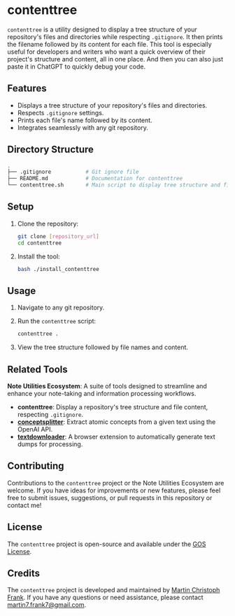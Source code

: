 # contenttree

`contenttree` is a utility designed to display a tree structure of your repository's files and directories while respecting `.gitignore`. It then prints the filename followed by its content for each file. This tool is especially useful for developers and writers who want a quick overview of their project's structure and content, all in one place. And then you can also just paste it in ChatGPT to quickly debug your code.

## Features

- Displays a tree structure of your repository's files and directories.
- Respects `.gitignore` settings.
- Prints each file's name followed by its content.
- Integrates seamlessly with any git repository.

## Directory Structure

```bash
.
├── .gitignore           # Git ignore file
├── README.md            # Documentation for contenttree
└── contenttree.sh       # Main script to display tree structure and file content
```

## Setup

1. Clone the repository:

    ```bash
    git clone [repository_url]
    cd contenttree
    ```

2. Install the tool:

    ```bash
    bash ./install_contenttree
    ```

## Usage

1. Navigate to any git repository.

2. Run the `contenttree` script:

   ```bash
   contenttree .
   ```

3. View the tree structure followed by file names and content.

## Related Tools

**Note Utilities Ecosystem**: A suite of tools designed to streamline and enhance your note-taking and information processing workflows.

- **contenttree**: Display a repository's tree structure and file content, respecting `.gitignore`.
- **[conceptsplitter](https://github.com/m-c-frank/conceptsplitter)**: Extract atomic concepts from a given text using the OpenAI API.
- **[textdownloader](https://github.com/m-c-frank/textdownloader)**: A browser extension to automatically generate text dumps for processing.

## Contributing

Contributions to the `contenttree` project or the Note Utilities Ecosystem are welcome. If you have ideas for improvements or new features, please feel free to submit issues, suggestions, or pull requests in this repository or contact me!

## License

The `contenttree` project is open-source and available under the [GOS License](LICENSE.md).

## Credits

The `contenttree` project is developed and maintained by [Martin Christoph Frank](https://github.com/m-c-frank). If you have any questions or need assistance, please contact [martin7.frank7@gmail.com](martin7.frank7@gmail.com).
